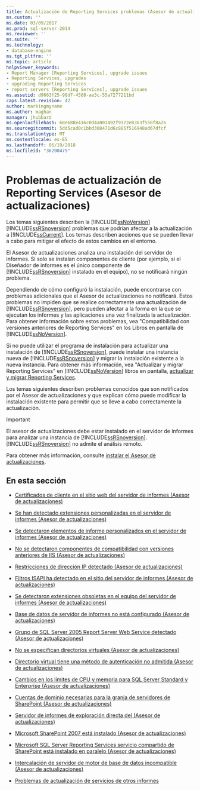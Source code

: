 ```yaml
---
title: Actualización de Reporting Services problemas (Asesor de actualizaciones) | Documentos de Microsoft
ms.custom: ''
ms.date: 03/09/2017
ms.prod: sql-server-2014
ms.reviewer: ''
ms.suite: ''
ms.technology:
- database-engine
ms.tgt_pltfrm: ''
ms.topic: article
helpviewer_keywords:
- Report Manager [Reporting Services], upgrade issues
- Reporting Services, upgrades
- upgrading Reporting Services
- report servers [Reporting Services], upgrade issues
ms.assetid: d9663f25-98d7-4508-ae3c-55a7277211bd
caps.latest.revision: 42
author: markingmyname
ms.author: maghan
manager: jhubbard
ms.openlocfilehash: 68e688e416c0d4a001492f9372e8363f558f8a26
ms.sourcegitcommit: 5dd5cad0c1bbd308471d6c885f516948ad67dfcf
ms.translationtype: MT
ms.contentlocale: es-ES
ms.lasthandoff: 06/19/2018
ms.locfileid: "36200475"
---
```

# <a name="reporting-services-upgrade-issues-upgrade-advisor"></a>Problemas de actualización de Reporting Services (Asesor de actualizaciones)
  Los temas siguientes describen la [!INCLUDE[ssNoVersion](../../includes/ssnoversion-md.md)] [!INCLUDE[ssRSnoversion](../../includes/ssrsnoversion-md.md)] problemas que podrían afectar a la actualización a [!INCLUDE[ssCurrent](../../includes/sscurrent-md.md)]. Los temas describen acciones que se pueden llevar a cabo para mitigar el efecto de estos cambios en el entorno.  
  
 El Asesor de actualizaciones analiza una instalación del servidor de informes. Si solo se instalan componentes de cliente (por ejemplo, si el Diseñador de informes es el único componente de [!INCLUDE[ssRSnoversion](../../includes/ssrsnoversion-md.md)] instalado en el equipo), no se notificará ningún problema.  
  
 Dependiendo de cómo configuró la instalación, puede encontrarse con problemas adicionales que el Asesor de actualizaciones no notificará. Estos problemas no impiden que se realice correctamente una actualización de [!INCLUDE[ssRSnoversion](../../includes/ssrsnoversion-md.md)], pero pueden afectar a la forma en la que se ejecutan los informes y las aplicaciones una vez finalizada la actualización. Para obtener información sobre estos problemas, vea "Compatibilidad con versiones anteriores de Reporting Services" en los Libros en pantalla de [!INCLUDE[ssNoVersion](../../includes/ssnoversion-md.md)].  
  
 Si no puede utilizar el programa de instalación para actualizar una instalación de [!INCLUDE[ssRSnoversion](../../includes/ssrsnoversion-md.md)], puede instalar una instancia nueva de [!INCLUDE[ssRSnoversion](../../includes/ssrsnoversion-md.md)] y migrar la instalación existente a la nueva instancia. Para obtener más información, vea "Actualizar y migrar Reporting Services" en [!INCLUDE[ssNoVersion](../../includes/ssnoversion-md.md)] libros en pantalla, [actualizar y migrar Reporting Services](../../reporting-services/install-windows/upgrade-and-migrate-reporting-services.md).  
  
 Los temas siguientes describen problemas conocidos que son notificados por el Asesor de actualizaciones y que explican cómo puede modificar la instalación existente para permitir que se lleve a cabo correctamente la actualización.  
  
> [!IMPORTANT]  
>  El asesor de actualizaciones debe estar instalado en el servidor de informes para analizar una instancia de [!INCLUDE[ssRSnoversion](../../includes/ssrsnoversion-md.md)]. [!INCLUDE[ssRSnoversion](../../includes/ssrsnoversion-md.md)] no admite el análisis remoto.  
>   
>  Para obtener más información, consulte [instalar el Asesor de actualizaciones](../../../2014/sql-server/install/installing-upgrade-advisor.md).  
  
## <a name="in-this-section"></a>En esta sección  
  
-   [Certificados de cliente en el sitio web del servidor de informes &#40;Asesor de actualizaciones&#41;](../../../2014/sql-server/install/client-certificates-on-the-report-server-web-site-upgrade-advisor.md)  
  
-   [Se han detectado extensiones personalizadas en el servidor de informes &#40;Asesor de actualizaciones&#41;](../../../2014/sql-server/install/custom-extensions-were-detected-on-the-report-server-upgrade-advisor.md)  
  
-   [Se detectaron elementos de informe personalizados en el servidor de informes &#40;Asesor de actualizaciones&#41;](../../../2014/sql-server/install/custom-report-items-were-detected-on-the-report-server-upgrade-advisor.md)  
  
-   [No se detectaron componentes de compatibilidad con versiones anteriores de IIS &#40;Asesor de actualizaciones&#41;](../../../2014/sql-server/install/iis-backward-compatibility-components-were-not-detected-upgrade-advisor.md)  
  
-   [Restricciones de dirección IP detectado &#40;Asesor de actualizaciones&#41;](../../../2014/sql-server/install/ip-address-restriction-detected-upgrade-advisor.md)  
  
-   [Filtros ISAPI ha detectado en el sitio del servidor de informes &#40;Asesor de actualizaciones&#41;](../../../2014/sql-server/install/isapi-filters-detected-on-the-report-server-site-upgrade-advisor.md)  
  
-   [Se detectaron extensiones obsoletas en el equipo del servidor de informes &#40;Asesor de actualizaciones&#41;](../../../2014/sql-server/install/obsolete-extensions-were-detected-on-the-report-server-computer-upgrade-advisor.md)  
  
-   [Base de datos de servidor de informes no está configurado &#40;Asesor de actualizaciones&#41;](../../../2014/sql-server/install/report-server-database-is-not-configured-upgrade-advisor.md)  
  
-   [Grupo de SQL Server 2005 Report Server Web Service detectado &#40;Asesor de actualizaciones&#41;](../../../2014/sql-server/install/sql-server-2005-report-server-web-service-group-detected-upgrade-advisor.md)  
  
-   [No se especifican directorios virtuales &#40;Asesor de actualizaciones&#41;](../../../2014/sql-server/install/virtual-directories-are-unspecified-upgrade-advisor.md)  
  
-   [Directorio virtual tiene una método de autenticación no admitida &#40;Asesor de actualizaciones&#41;](../../../2014/sql-server/install/virtual-directory-has-unsupported-authentication-method-upgrade-advisor.md)  
  
-   [Cambios en los límites de CPU y memoria para SQL Server Standard y Enterprise &#40;Asesor de actualizaciones&#41;](../../../2014/sql-server/install/cpu-memory-limits-changes-sql-server-standard-enterprise-upgrade-advisor.md)  
  
-   [Cuentas de dominio necesarias para la granja de servidores de SharePoint &#40;Asesor de actualizaciones&#41;](../../../2014/sql-server/install/domain-accounts-required-for-sharepoint-farm-upgrade-advisor.md)  
  
-   [Servidor de informes de exploración directa del &#40;Asesor de actualizaciones&#41;](../../../2014/sql-server/install/direct-browsing-to-report-server-upgrade-advisor.md)  
  
-   [Microsoft SharePoint 2007 está instalado &#40;Asesor de actualizaciones&#41;](../../../2014/sql-server/install/microsoft-sharepoint-2007-is-installed-upgrade-advisor.md)  
  
-   [Microsoft SQL Server Reporting Services servicio compartido de SharePoint está instalado en paralelo &#40;Asesor de actualizaciones&#41;](../../../2014/sql-server/install/sql-server-reporting-services-sharepoint-shared-service-side-by-side-upgrade-advisor.md)  
  
-   [Intercalación de servidor de motor de base de datos incompatible &#40;Asesor de actualizaciones&#41;](../../../2014/sql-server/install/incompatible-database-engine-server-collation-upgrade-advisor.md)  
  
-   [Problemas de actualización de servicios de otros informes](../../../2014/sql-server/install/other-reporting-services-upgrade-issues.md)  
  
  